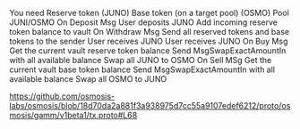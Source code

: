 You need
    Reserve token (JUNO)
    Base token (on a target pool) (OSMO)
    Pool JUNI/OSMO
On Deposit Msg
    User deposits JUNO
    Add incoming reserve token balance to vault
On Withdraw Msg
    Send all reserved tokens and base tokens to the sender
    User receives JUNO
    User receives JUNO
On Buy Msg
    Get the current vault reserve token balance
    Send MsgSwapExactAmountIn with all available balance
    Swap all JUNO to OSMO
On Sell MSg
    Get the current vault base token balance
    Send MsgSwapExactAmountIn with all available balance
    Swap all OSMO to JUNO

    
https://github.com/osmosis-labs/osmosis/blob/18d70da2a881f3a938975d7cc55a9107edef6212/proto/osmosis/gamm/v1beta1/tx.proto#L68
